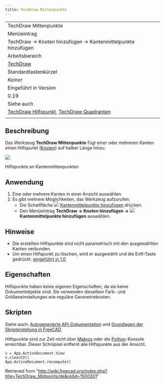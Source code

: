 ```yaml
---
title: TechDraw Mittenpunkte
---
```


|                                                                                                                                                        |
| ------------------------------------------------------------------------------------------------------------------------------------------------------ |
| TechDraw Mittenpunkte                                                                                                                                  |
| Menüeintrag                                                                                                                                            |
| TechDraw → Knoten hinzufügen → Kantenmittelpunkte hinzufügen                                                                                           |
| Arbeitsbereich                                                                                                                                         |
| [TechDraw](/TechDraw_Workbench "TechDraw Workbench")                                                                                                   |
| Standardtastenkürzel                                                                                                                                   |
| _Keiner_                                                                                                                                               |
| Eingeführt in Version                                                                                                                                  |
| 0.19                                                                                                                                                   |
| Siehe auch                                                                                                                                             |
| [TechDraw Hilfspunkt](/TechDraw_CosmeticVertex/de "TechDraw CosmeticVertex/de"), [TechDraw Quadranten](/TechDraw_Quadrants/de "TechDraw Quadrants/de") |
|                                                                                                                                                        |

## Beschreibung

Das Werkzeug **TechDraw Mittenpunkte** fügt einer oder mehreren Kanten einen Hilfspunkt ([Knoten](/Glossary/de#Vertex "Glossary/de")) auf halber Länge hinzu.

![](/images/TechDraw_CosmeticMidpoint_Sample.png)

Hilfspunkte an Kantenmittenpunkten

## Anwendung

1. Eine oder mehrere Kanten in einer Ansicht auswählen.
2. Es gibt mehrere Möglichkeiten, das Werkzeug aufzurufen:
   - Die Schaltfläche ![](/images/TechDraw_Midpoints.svg) [Kantenmittelpunkte hinzufügen](/TechDraw_Midpoints "TechDraw Midpoints") drücken.
   - Den Menüeintrag **TechDraw → Knoten hinzufügen → ![](/images/TechDraw_Midpoints.svg) Kantenmittelpunkte hinzufügen** auswählen.

## Hinweise

- Die erstellten Hilfspunkte sind nicht parametrisch mit den ausgewählten Kanten verbunden.
- Um einen Hilfspunkt zu löschen, wird er ausgewählt und die Entf-Taste gedrückt. [eingeführt in 1.0](/Release_notes_1.0/de "Release notes 1.0/de")

## Eigenschaften

Hilfspunkte haben keine eigenen Eigenschaften, da sie keine Dokumentobjekte sind. Sie verwenden dieselben Farb- und Größeneinstellungen wie reguläre Geometrieknoten.

## Skripten

Siehe auch: [Autogenerierte API-Dokumentation](https://freecad.github.io/SourceDoc/) und [Grundlagen der Skripterstellung in FreeCAD](/FreeCAD_Scripting_Basics/de "FreeCAD Scripting Basics/de").

Hilfspunkte sind zur Zeit nicht über [Makros](/Macros/de "Macros/de") oder die [Python](/Python/de "Python/de")-Konsole erreichbar. Dieser Schnipsel entfernt alle Hilfspunkte aus der Ansicht.

```
v = App.ActiveDocument.View
v.clearCV()
App.ActiveDocument.recompute()

```

Retrieved from "<http://wiki.freecad.org/index.php?title=TechDraw_Midpoints/de&oldid=1500201>"
